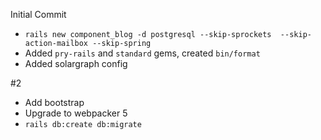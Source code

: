 Initial Commit

- `rails new component_blog -d postgresql --skip-sprockets  --skip-action-mailbox --skip-spring`
- Added `pry-rails` and `standard` gems, created `bin/format`
- Added solargraph config

#2

- Add bootstrap
- Upgrade to webpacker 5
- `rails db:create db:migrate`
